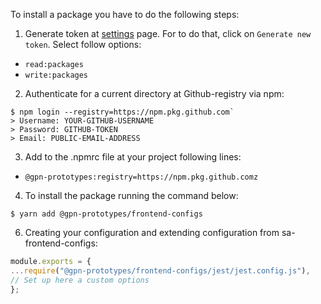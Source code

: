 To install a package you have to do the following steps:

1. Generate token at [settings](https://github.com/settings/tokens) page.
   For to do that, click on `Generate new token`. Select follow options:
- `read:packages`
- `write:packages`

2. Authenticate for a current directory at Github-registry via npm:

```shell
$ npm login --registry=https://npm.pkg.github.com`
> Username: YOUR-GITHUB-USERNAME
> Password: GITHUB-TOKEN
> Email: PUBLIC-EMAIL-ADDRESS
```

3. Add to the .npmrc file at your project following lines:

- `@gpn-prototypes:registry=https://npm.pkg.github.comz`

4. To install the package running the command below:

```shell
$ yarn add @gpn-prototypes/frontend-configs
```

6. Creating your configuration and extending configuration from sa-frontend-configs:

```javascript
module.exports = {
...require("@gpn-prototypes/frontend-configs/jest/jest.config.js"),
// Set up here a custom options
};
```

